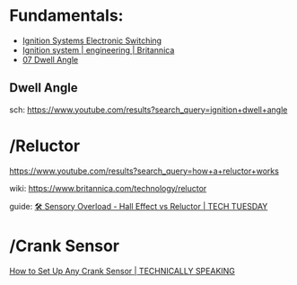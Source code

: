 # Fundamentals:
- [Ignition Systems Electronic Switching](https://youtu.be/4NiGBLfGTxU)
- [Ignition system | engineering | Britannica](https://www.britannica.com/technology/ignition-system)
- [07 Dwell Angle](https://youtu.be/uPWZj5VZyQo)

## Dwell Angle
sch: https://www.youtube.com/results?search_query=ignition+dwell+angle

# /Reluctor
https://www.youtube.com/results?search_query=how+a+reluctor+works

wiki: https://www.britannica.com/technology/reluctor

guide: [🛠 Sensory Overload - Hall Effect vs Reluctor | TECH TUESDAY](https://youtu.be/lTAW0lTqP6s)

# /Crank Sensor
[How to Set Up Any Crank Sensor | TECHNICALLY SPEAKING](https://youtu.be/HW0ENqcxNSg)
